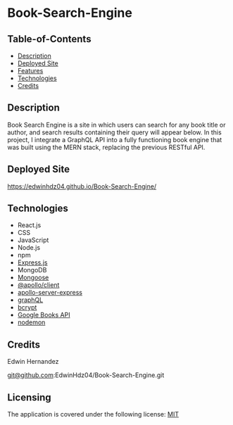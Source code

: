# Book-Search-Engine
## Table-of-Contents

- [Description](#description)
- [Deployed Site](#deployed-site)
- [Features](#features)
- [Technologies](#technologies)
- [Credits](#credits)

## Description

Book Search Engine is a site in which users can search for any book title or author, and search results containing their query will appear below. In this project, I integrate a GraphQL API into a fully functioning book engine that was built using the MERN stack, replacing the previous RESTful API.

## Deployed Site
https://edwinhdz04.github.io/Book-Search-Engine/



## Technologies

- React.js
- CSS
- JavaScript
- Node.js
- npm
- [Express.js](https://expressjs.com/)
- MongoDB
- [Mongoose](https://mongoosejs.com/)
- [@apollo/client](https://www.npmjs.com/package/@apollo/client)
- [apollo-server-express](https://www.npmjs.com/package/apollo-server-express)
- [graphQL](https://graphql.org/)
- [bcrypt](https://www.npmjs.com/package/bcrypt)
- [Google Books API](https://developers.google.com/books)
- [nodemon](https://www.npmjs.com/package/nodemon)

## Credits
Edwin Hernandez

git@github.com:EdwinHdz04/Book-Search-Engine.git


## Licensing

The application is covered under the following license: [MIT](https://opensource.org/licenses/MIT)